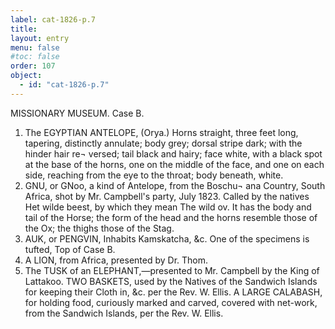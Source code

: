 ```yaml
---
label: cat-1826-p.7
title: 
layout: entry
menu: false
#toc: false
order: 107
object:
  - id: "cat-1826-p.7"
---
```


MISSIONARY MUSEUM.
Case B.
1. The EGYPTIAN ANTELOPE, (Orya.)
Horns straight, three feet long, tapering, distinctly annulate;
body grey; dorsal stripe dark; with the hinder hair re¬
versed; tail black and hairy; face white, with a black
spot at the base of the horns, one on the middle of the
face, and one on each side, reaching from the eye to the
throat; body beneath, white.
2. GNU, or GNoo, a kind of Antelope, from the Boschu¬
ana Country, South Africa, shot by Mr. Campbell's
party, July 1823.
Called by the natives Het wilde beest, by which they mean
The wild ov. It has the body and tail of the Horse; the
form of the head and the horns resemble those of the Ox;
the thighs those of the Stag.
3. AUK, or PENGVIN,
Inhabits Kamskatcha, &c. One of the specimens is tufted,
Top of Case B.
1. A LION, from Africa, presented by Dr. Thom.
2. The TUSK of an ELEPHANT,—presented to Mr.
Campbell by the King of Lattakoo.
TWO BASKETS, used by the Natives of the Sandwich
Islands for keeping their Cloth in, &c. per the Rev.
W. Ellis.
A LARGE CALABASH, for holding food,
curiously
marked and carved, covered with net-work, from the
Sandwich Islands, per the Rev. W. Ellis.